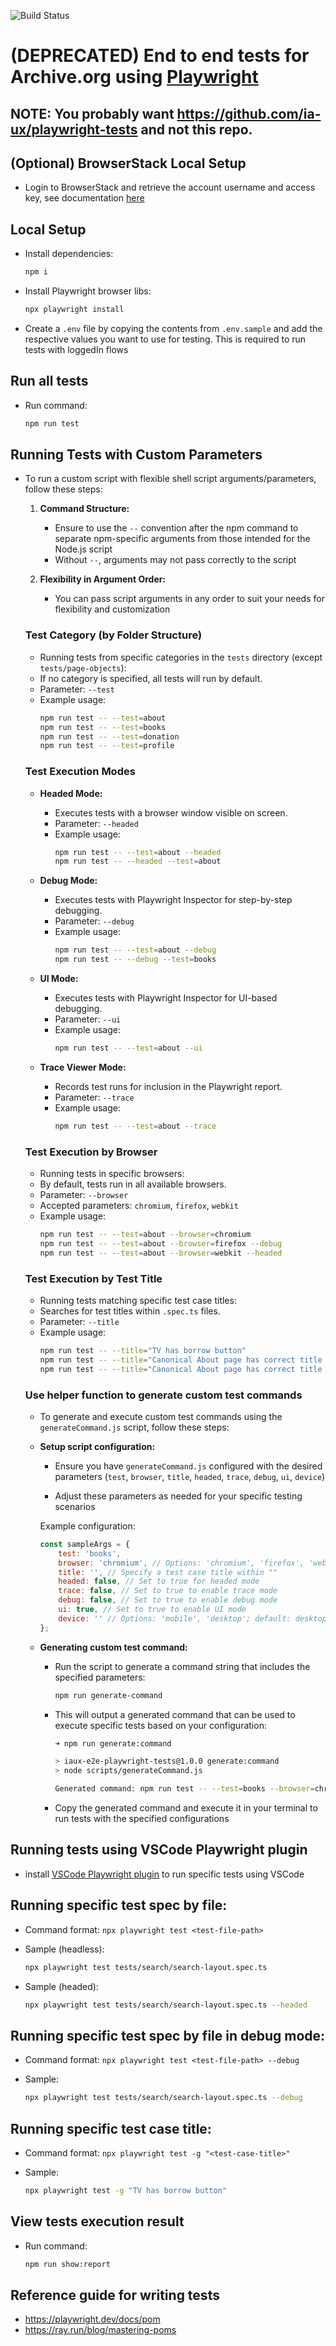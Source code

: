 ![Build Status](https://github.com/internetarchive/archiveorg-e2e-tests/actions/workflows/main.yml/badge.svg)

# (DEPRECATED) End to end tests for Archive.org using [Playwright](https://playwright.dev/)

## **NOTE: You probably want https://github.com/ia-ux/playwright-tests and not this repo.**

## (Optional) BrowserStack Local Setup

- Login to BrowserStack and retrieve the account username and access key, see documentation [here](https://www.browserstack.com/docs/automate/playwright/getting-started/nodejs/test-runner)


## Local Setup

- Install dependencies:

    ```bash
    npm i
    ```

- Install Playwright browser libs:

    ```bash
    npx playwright install
    ```

- Create a `.env` file by copying the contents from `.env.sample` and add the respective values you want to use for testing. This is required to run tests with loggedIn flows


## Run all tests

- Run command:

    ```bash
    npm run test
    ```


## Running Tests with Custom Parameters

- To run a custom script with flexible shell script arguments/parameters, follow these steps:

    1. **Command Structure:**
        - Ensure to use the `--` convention after the npm command to separate npm-specific arguments from those intended for the Node.js script
        - Without `--`, arguments may not pass correctly to the script

    2. **Flexibility in Argument Order:**
        - You can pass script arguments in any order to suit your needs for flexibility and customization


    ### Test Category (by Folder Structure)

    - Running tests from specific categories in the `tests` directory (except `tests/page-objects`):
    - If no category is specified, all tests will run by default.
    - Parameter: `--test`
    - Example usage:
        ```bash
        npm run test -- --test=about
        npm run test -- --test=books
        npm run test -- --test=donation
        npm run test -- --test=profile
        ```

    ### Test Execution Modes

    - **Headed Mode:**
        - Executes tests with a browser window visible on screen.
        - Parameter: `--headed`
        - Example usage:
            ```bash
            npm run test -- --test=about --headed
            npm run test -- --headed --test=about
            ```

    - **Debug Mode:**
        - Executes tests with Playwright Inspector for step-by-step debugging.
        - Parameter: `--debug`
        - Example usage:
            ```bash
            npm run test -- --test=about --debug
            npm run test -- --debug --test=books
            ```

    - **UI Mode:**
        - Executes tests with Playwright Inspector for UI-based debugging.
        - Parameter: `--ui`
        - Example usage:
            ```bash
            npm run test -- --test=about --ui
            ```

    - **Trace Viewer Mode:**
        - Records test runs for inclusion in the Playwright report.
        - Parameter: `--trace`
        - Example usage:
            ```bash
            npm run test -- --test=about --trace
            ```

    ### Test Execution by Browser

    - Running tests in specific browsers:
    - By default, tests run in all available browsers.
    - Parameter: `--browser`
    - Accepted parameters: `chromium`, `firefox`, `webkit`
    - Example usage:
        ```bash
        npm run test -- --test=about --browser=chromium
        npm run test -- --test=about --browser=firefox --debug
        npm run test -- --test=about --browser=webkit --headed
        ```

    ### Test Execution by Test Title

    - Running tests matching specific test case titles:
    - Searches for test titles within `.spec.ts` files.
    - Parameter: `--title`
    - Example usage:
        ```bash
        npm run test -- --title="TV has borrow button"
        npm run test -- --title="Canonical About page has correct title and text" --browser=chromium
        npm run test -- --title="Canonical About page has correct title and text" --debug
        ```

    ### Use helper function to generate custom test commands

    - To generate and execute custom test commands using the `generateCommand.js` script, follow these steps:

    - **Setup script configuration:**
        - Ensure you have `generateCommand.js` configured with the desired parameters (`test`, `browser`, `title`, `headed`, `trace`, `debug`, `ui`, `device`)
    
        - Adjust these parameters as needed for your specific testing scenarios

        Example configuration:
        ```javascript
        const sampleArgs = {
            test: 'books',
            browser: 'chromium', // Options: 'chromium', 'firefox', 'webkit'; default: all browsers
            title: '', // Specify a test case title within ""
            headed: false, // Set to true for headed mode
            trace: false, // Set to true to enable trace mode
            debug: false, // Set to true to enable debug mode
            ui: true, // Set to true to enable UI mode
            device: '' // Options: 'mobile', 'desktop'; default: desktop
        };
        ```

    - **Generating custom test command:**

        - Run the script to generate a command string that includes the specified parameters:

            ```bash
            npm run generate-command
            ```

        - This will output a generated command that can be used to execute specific tests based on your configuration:

            ```bash
            ➜ npm run generate:command

            > iaux-e2e-playwright-tests@1.0.0 generate:command
            > node scripts/generateCommand.js

            Generated command: npm run test -- --test=books --browser=chromium --ui
            ```

        - Copy the generated command and execute it in your terminal to run tests with the specified configurations


## Running tests using VSCode Playwright plugin

- install [VSCode Playwright plugin](https://marketplace.visualstudio.com/items?itemName=ms-playwright.playwright) to run specific tests using VSCode


## Running specific test spec by file:

- Command format: `npx playwright test <test-file-path>`

- Sample (headless): 
    ```bash
    npx playwright test tests/search/search-layout.spec.ts
    ```

- Sample (headed): 
    ```bash
    npx playwright test tests/search/search-layout.spec.ts --headed
    ```

## Running specific test spec by file in debug mode:

- Command format: `npx playwright test <test-file-path> --debug`

- Sample: 
    ```bash
    npx playwright test tests/search/search-layout.spec.ts --debug
    ```


## Running specific test case title:

- Command format: `npx playwright test -g "<test-case-title>"`

- Sample: 
    ```bash
    npx playwright test -g "TV has borrow button"
    ```


## View tests execution result

- Run command: 
    
    ```bash
    npm run show:report
    ```


## Reference guide for writing tests

- https://playwright.dev/docs/pom
- https://ray.run/blog/mastering-poms
